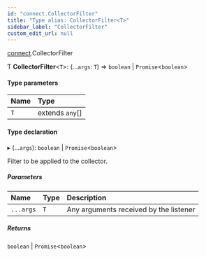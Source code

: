 ```yaml
---
id: "connect.CollectorFilter"
title: "Type alias: CollectorFilter<T>"
sidebar_label: "CollectorFilter"
custom_edit_url: null
---
```


[connect](/api/modules/connect.md).CollectorFilter

Ƭ **CollectorFilter**<`T`\>: (...`args`: `T`) => `boolean` \| `Promise`<`boolean`\>

#### Type parameters

| Name | Type |
| :------ | :------ |
| `T` | extends `any`[] |

#### Type declaration

▸ (...`args`): `boolean` \| `Promise`<`boolean`\>

Filter to be applied to the collector.

##### Parameters

| Name | Type | Description |
| :------ | :------ | :------ |
| `...args` | `T` | Any arguments received by the listener |

##### Returns

`boolean` \| `Promise`<`boolean`\>
